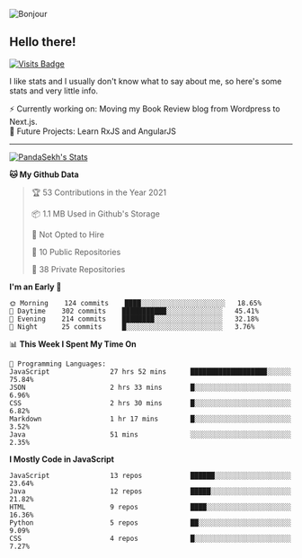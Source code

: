 ![Bonjour](https://i.redd.it/ayih4qogh2a51.png)

## Hello there!
[![Visits Badge](https://badges.pufler.dev/visits/PandaSekh/PandaSekh)](https://alessiofranceschi.me)

I like stats and I usually don't know what to say about me, so here's some stats and very little info.

⚡ Currently working on: Moving my Book Review blog from Wordpress to Next.js.  
🤔 Future Projects: Learn RxJS and AngularJS

---

[![PandaSekh's Stats](https://github-readme-stats.vercel.app/api?username=PandaSekh)](https://alessiofranceschi.me)

<!--START_SECTION:waka-->
**🐱 My Github Data** 

> 🏆 53 Contributions in the Year 2021
 > 
> 📦 1.1 MB Used in Github's Storage 
 > 
> 🚫 Not Opted to Hire
 > 
> 📜 10 Public Repositories 
 > 
> 🔑 38 Private Repositories  
 > 
**I'm an Early 🐤** 

```text
🌞 Morning    124 commits    ████░░░░░░░░░░░░░░░░░░░░░   18.65% 
🌆 Daytime    302 commits    ███████████░░░░░░░░░░░░░░   45.41% 
🌃 Evening    214 commits    ████████░░░░░░░░░░░░░░░░░   32.18% 
🌙 Night      25 commits     █░░░░░░░░░░░░░░░░░░░░░░░░   3.76%

```


📊 **This Week I Spent My Time On** 

```text
💬 Programming Languages: 
JavaScript               27 hrs 52 mins      ███████████████████░░░░░░   75.84% 
JSON                     2 hrs 33 mins       █░░░░░░░░░░░░░░░░░░░░░░░░   6.96% 
CSS                      2 hrs 30 mins       █░░░░░░░░░░░░░░░░░░░░░░░░   6.82% 
Markdown                 1 hr 17 mins        █░░░░░░░░░░░░░░░░░░░░░░░░   3.52% 
Java                     51 mins             ░░░░░░░░░░░░░░░░░░░░░░░░░   2.35%

```

**I Mostly Code in JavaScript** 

```text
JavaScript               13 repos            ██████░░░░░░░░░░░░░░░░░░░   23.64% 
Java                     12 repos            █████░░░░░░░░░░░░░░░░░░░░   21.82% 
HTML                     9 repos             ████░░░░░░░░░░░░░░░░░░░░░   16.36% 
Python                   5 repos             ██░░░░░░░░░░░░░░░░░░░░░░░   9.09% 
CSS                      4 repos             █░░░░░░░░░░░░░░░░░░░░░░░░   7.27%

```



<!--END_SECTION:waka-->
